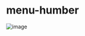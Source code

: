 # menu-humber

![image](https://user-images.githubusercontent.com/90771924/233866307-b414cf5c-4413-4806-9111-f4a326a513da.png)
